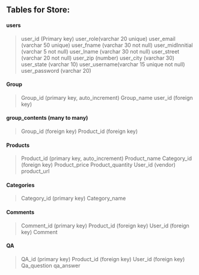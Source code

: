 ## Tables for Store:
#### users
> user_id (Primary key)
> user_role(varchar 20 unique)
> user_email (varchar 50 unique) 
> user_fname (varchar 30 not null)
> user_midInnitial (varchar 5 not null)
> user_lname (varchar 30 not null)
> user_street (varchar 20 not null)
> user_zip (number)
> user_city (varchar 30)
> user_state (varchar 10)
> user_username(varchar 15 unique not null)
> user_password (varchar 20)

#### Group
> Group_id (primary key, auto_increment)
> Group_name
> user_id (foreign key)


#### group_contents (many to many)
> Group_id (foreign key)
> Product_id (foreign key)

#### Products
> Product_id (primary key, auto_increment)
> Product_name
> Category_id (foreign key)
> Product_price
> Product_quantity
> User_id (vendor)
> product_url

#### Categories
> Category_id (primary key)
> Category_name

#### Comments
> Comment_id (primary key)
> Product_id (foreign key)
> User_id (foreign key)
> Comment

#### QA
> QA_id (primary key)
> Product_id (foreign key)
> User_id (foreign key)
> Qa_question
> qa_answer
